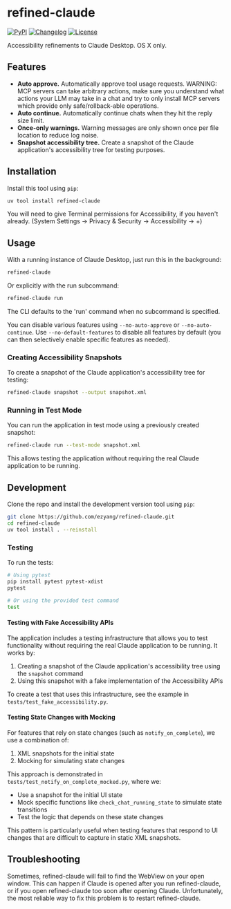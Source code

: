 # refined-claude

[![PyPI](https://img.shields.io/pypi/v/refined-claude.svg)](https://pypi.org/project/refined-claude/)
[![Changelog](https://img.shields.io/github/v/release/ezyang/refined-claude?include_prereleases&label=changelog)](https://github.com/ezyang/refined-claude/releases)
[![License](https://img.shields.io/badge/license-Apache%202.0-blue.svg)](https://github.com/ezyang/refined-claude/blob/master/LICENSE)

Accessibility refinements to Claude Desktop.  OS X only.

## Features

- **Auto approve.** Automatically approve tool usage requests.  WARNING: MCP servers can take arbitrary actions, make sure you understand what actions your LLM may take in a chat and try to only install MCP servers which provide only safe/rollback-able operations.
- **Auto continue.** Automatically continue chats when they hit the reply
  size limit.
- **Once-only warnings.** Warning messages are only shown once per file location to reduce log noise.
- **Snapshot accessibility tree.** Create a snapshot of the Claude application's accessibility tree for testing purposes.

## Installation

Install this tool using `pip`:

```bash
uv tool install refined-claude
```

You will need to give Terminal permissions for Accessibility, if you haven't already. (System Settings -> Privacy & Security -> Accessibility -> +)

## Usage

With a running instance of Claude Desktop, just run this in the background:
```bash
refined-claude
```
Or explicitly with the run subcommand:
```bash
refined-claude run
```

The CLI defaults to the 'run' command when no subcommand is specified.

You can disable various features using ``--no-auto-approve`` or ``--no-auto-continue``. Use ``--no-default-features`` to disable all features by default (you can then selectively enable specific features as needed).

### Creating Accessibility Snapshots

To create a snapshot of the Claude application's accessibility tree for testing:

```bash
refined-claude snapshot --output snapshot.xml
```

### Running in Test Mode

You can run the application in test mode using a previously created snapshot:

```bash
refined-claude run --test-mode snapshot.xml
```

This allows testing the application without requiring the real Claude application to be running.

## Development

Clone the repo and install the development version tool using `pip`:

```bash
git clone https://github.com/ezyang/refined-claude.git
cd refined-claude
uv tool install . --reinstall
```

### Testing

To run the tests:

```bash
# Using pytest
pip install pytest pytest-xdist
pytest

# Or using the provided test command
test
```

#### Testing with Fake Accessibility APIs

The application includes a testing infrastructure that allows you to test functionality without requiring the real Claude application to be running. It works by:

1. Creating a snapshot of the Claude application's accessibility tree using the `snapshot` command
2. Using this snapshot with a fake implementation of the Accessibility APIs

To create a test that uses this infrastructure, see the example in `tests/test_fake_accessibility.py`.

#### Testing State Changes with Mocking

For features that rely on state changes (such as `notify_on_complete`), we use a combination of:

1. XML snapshots for the initial state
2. Mocking for simulating state changes

This approach is demonstrated in `tests/test_notify_on_complete_mocked.py`, where we:
- Use a snapshot for the initial UI state
- Mock specific functions like `check_chat_running_state` to simulate state transitions
- Test the logic that depends on these state changes

This pattern is particularly useful when testing features that respond to UI changes that are difficult to capture in static XML snapshots.

## Troubleshooting

Sometimes, refined-claude will fail to find the WebView on your open window.  This can happen if Claude is opened after you run refined-claude, or if you open refined-claude too soon after opening Claude.  Unfortunately, the most reliable way to fix this problem is to restart refined-claude.
